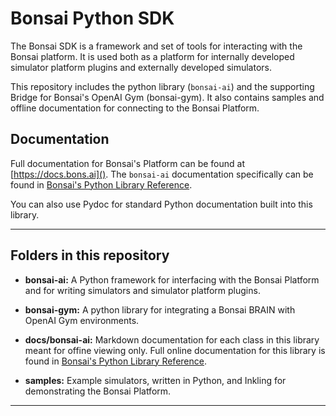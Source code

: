 # Bonsai Python SDK

The Bonsai SDK is a framework and set of tools for interacting with the Bonsai platform. It is used both as a platform for internally developed simulator platform plugins and externally developed simulators.

This repository includes the python library (`bonsai-ai`) and the supporting Bridge for Bonsai's OpenAI Gym (bonsai-gym). It also contains samples and offline documentation for connecting to the Bonsai Platform.

## Documentation
Full documentation for Bonsai's Platform can be found at [https://docs.bons.ai](). The `bonsai-ai` documentation specifically can be found in [Bonsai's Python Library Reference](https://docs.bons.ai/references/library-reference.html).

You can also use Pydoc for standard Python documentation built into this library.
 
------
## Folders in this repository

- **bonsai-ai:**
A Python framework for interfacing with the Bonsai Platform and for writing simulators and simulator platform plugins.

- **bonsai-gym:**
A python library for integrating a Bonsai BRAIN with OpenAI Gym environments.

- **docs/bonsai-ai:**
Markdown documentation for each class in this library meant for offine viewing only. Full online documentation for this library is found in [Bonsai's Python Library Reference](https://docs.bons.ai/references/library-reference.html).

- **samples:**
Example simulators, written in Python, and Inkling for demonstrating the Bonsai Platform.
------
